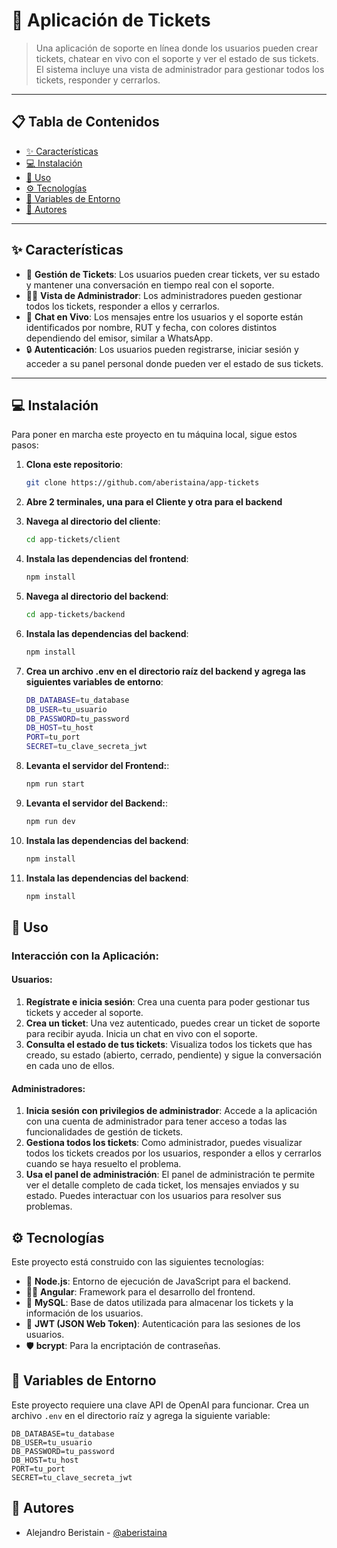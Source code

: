 # 🎫 **Aplicación de Tickets**

> Una aplicación de soporte en línea donde los usuarios pueden crear tickets, chatear en vivo con el soporte y ver el estado de sus tickets. El sistema incluye una vista de administrador para gestionar todos los tickets, responder y cerrarlos. 

---

## 📋 **Tabla de Contenidos**

- [✨ Características](#características)
- [💻 Instalación](#instalación)
- [🔧 Uso](#uso)
- [⚙️ Tecnologías](#tecnologías)
- [🔑 Variables de Entorno](#variables-de-entorno)
- [👥 Autores](#autores)

---

## ✨ **Características**

- 🎫 **Gestión de Tickets**: Los usuarios pueden crear tickets, ver su estado y mantener una conversación en tiempo real con el soporte.
- 👩‍💼 **Vista de Administrador**: Los administradores pueden gestionar todos los tickets, responder a ellos y cerrarlos.
- 💬 **Chat en Vivo**: Los mensajes entre los usuarios y el soporte están identificados por nombre, RUT y fecha, con colores distintos dependiendo del emisor, similar a WhatsApp.
- 🔒 **Autenticación**: Los usuarios pueden registrarse, iniciar sesión y acceder a su panel personal donde pueden ver el estado de sus tickets.

---

## 💻 **Instalación**

Para poner en marcha este proyecto en tu máquina local, sigue estos pasos:

1. **Clona este repositorio**:
   ```bash
   git clone https://github.com/aberistaina/app-tickets
   
2. **Abre 2 terminales, una para el Cliente y otra para el backend**
   
2. **Navega al directorio del cliente**:
    ```bash
    cd app-tickets/client
    
3. **Instala las dependencias del frontend**:
   ```bash
   npm install
   
4. **Navega al directorio del backend**:
   ```bash
   cd app-tickets/backend
   
5. **Instala las dependencias del backend**:
   ```bash
   npm install

6. **Crea un archivo .env en el directorio raíz del backend y agrega las siguientes variables de entorno**:
   ```bash
   DB_DATABASE=tu_database
   DB_USER=tu_usuario
   DB_PASSWORD=tu_password
   DB_HOST=tu_host
   PORT=tu_port
   SECRET=tu_clave_secreta_jwt

7. **Levanta el servidor del Frontend:**:
   ```bash
   npm run start

8. **Levanta el servidor del Backend:**:
   ```bash
   npm run dev

9. **Instala las dependencias del backend**:
   ```bash
   npm install

10. **Instala las dependencias del backend**:
     ```bash
     npm install

## 🔧 **Uso**

### Interacción con la Aplicación:

#### **Usuarios**:
1. **Regístrate e inicia sesión**: Crea una cuenta para poder gestionar tus tickets y acceder al soporte.
2. **Crea un ticket**: Una vez autenticado, puedes crear un ticket de soporte para recibir ayuda. Inicia un chat en vivo con el soporte.
3. **Consulta el estado de tus tickets**: Visualiza todos los tickets que has creado, su estado (abierto, cerrado, pendiente) y sigue la conversación en cada uno de ellos.

#### **Administradores**:
1. **Inicia sesión con privilegios de administrador**: Accede a la aplicación con una cuenta de administrador para tener acceso a todas las funcionalidades de gestión de tickets.
2. **Gestiona todos los tickets**: Como administrador, puedes visualizar todos los tickets creados por los usuarios, responder a ellos y cerrarlos cuando se haya resuelto el problema.
3. **Usa el panel de administración**: El panel de administración te permite ver el detalle completo de cada ticket, los mensajes enviados y su estado. Puedes interactuar con los usuarios para resolver sus problemas.

## ⚙️ **Tecnologías**

Este proyecto está construido con las siguientes tecnologías:

- 🐍 **Node.js**: Entorno de ejecución de JavaScript para el backend.
- 🧑‍💻 **Angular**: Framework para el desarrollo del frontend.
- 💾 **MySQL**: Base de datos utilizada para almacenar los tickets y la información de los usuarios.
- 🔐 **JWT (JSON Web Token)**: Autenticación para las sesiones de los usuarios.
- 🛡️ **bcrypt**: Para la encriptación de contraseñas.


## 🔑 **Variables de Entorno**

Este proyecto requiere una clave API de OpenAI para funcionar. Crea un archivo `.env` en el directorio raíz y agrega la siguiente variable:


    DB_DATABASE=tu_database
    DB_USER=tu_usuario
    DB_PASSWORD=tu_password
    DB_HOST=tu_host
    PORT=tu_port
    SECRET=tu_clave_secreta_jwt


## 👥 **Autores**

- Alejandro Beristain - [@aberistaina](https://github.com/aberistaina)


